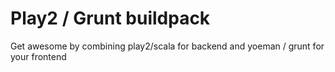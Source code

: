 # Play2 / Grunt buildpack

Get awesome by combining play2/scala for backend and yoeman / grunt for your
frontend



